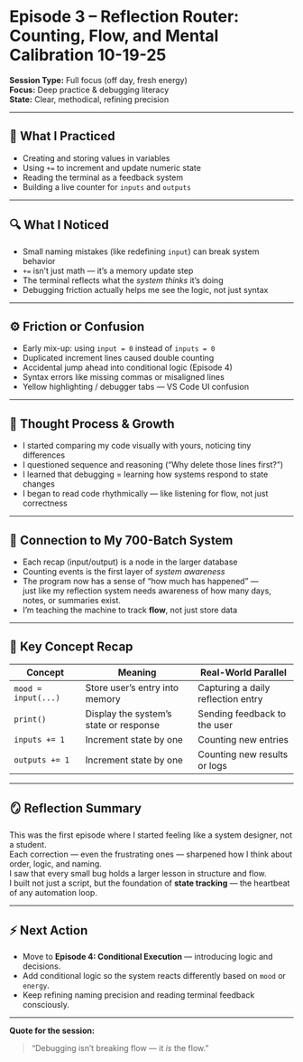 # Episode 3 – Reflection Router: Counting, Flow, and Mental Calibration 10-19-25

**Session Type:** Full focus (off day, fresh energy)  
**Focus:** Deep practice & debugging literacy  
**State:** Clear, methodical, refining precision  

---

## 🧠 What I Practiced
- Creating and storing values in variables  
- Using `+=` to increment and update numeric state  
- Reading the terminal as a feedback system  
- Building a live counter for `inputs` and `outputs`  

---

## 🔍 What I Noticed
- Small naming mistakes (like redefining `input`) can break system behavior  
- `+=` isn’t just math — it’s a memory update step  
- The terminal reflects what the *system thinks* it’s doing  
- Debugging friction actually helps me see the logic, not just syntax  

---

## ⚙️ Friction or Confusion
- Early mix-up: using `input = 0` instead of `inputs = 0`  
- Duplicated increment lines caused double counting  
- Accidental jump ahead into conditional logic (Episode 4)  
- Syntax errors like missing commas or misaligned lines  
- Yellow highlighting / debugger tabs — VS Code UI confusion  

---

## 💬 Thought Process & Growth
- I started comparing my code visually with yours, noticing tiny differences  
- I questioned sequence and reasoning (“Why delete those lines first?”)  
- I learned that debugging = learning how systems respond to state changes  
- I began to read code rhythmically — like listening for flow, not just correctness  

---

## 🌱 Connection to My 700-Batch System
- Each recap (input/output) is a node in the larger database  
- Counting events is the first layer of *system awareness*  
- The program now has a sense of “how much has happened” —  
  just like my reflection system needs awareness of how many days, notes, or summaries exist.  
- I’m teaching the machine to track **flow**, not just store data  

---

## 🧩 Key Concept Recap
| Concept | Meaning | Real-World Parallel |
|----------|----------|--------------------|
| `mood = input(...)` | Store user’s entry into memory | Capturing a daily reflection entry |
| `print()` | Display the system’s state or response | Sending feedback to the user |
| `inputs += 1` | Increment state by one | Counting new entries |
| `outputs += 1` | Increment state by one | Counting new results or logs |

---

## 🪞 Reflection Summary
This was the first episode where I started feeling like a system designer, not a student.  
Each correction — even the frustrating ones — sharpened how I think about order, logic, and naming.  
I saw that every small bug holds a larger lesson in structure and flow.  
I built not just a script, but the foundation of **state tracking** — the heartbeat of any automation loop.

---

## ⚡ Next Action
- Move to **Episode 4: Conditional Execution** — introducing logic and decisions.  
- Add conditional logic so the system reacts differently based on `mood` or `energy`.  
- Keep refining naming precision and reading terminal feedback consciously.

---

**Quote for the session:**  
> “Debugging isn’t breaking flow — it *is* the flow.”
